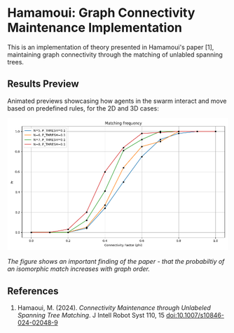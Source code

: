 # Hamamoui: Graph Connectivity Maintenance Implementation

This is an implementation of theory presented in Hamamoui's paper [1], maintaining graph connectivity through the matching of unlabled spanning trees.

## Results Preview

Animated previews showcasing how agents in the swarm interact and move based on predefined rules, for the 2D and 3D cases:

![Matching Frequencies](https://github.com/ericjhkim/hamamoui-connectivity/blob/main/fm_by_order.png)

_The figure shows an important finding of the paper - that the probabiltiy of an isomorphic match increases with graph order._

## References
  1. Hamaoui, M. (2024). *Connectivity Maintenance through Unlabeled Spanning Tree Matching*. J Intell Robot Syst 110, 15 [doi:10.1007/s10846-024-02048-9](https://doi.org/10.1007/s10846-024-02048-9)